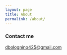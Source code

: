 ```yaml
---
layout: page
title: About
permalink: /about/
---
```


### Contact me

[dbolognino425@gmail.com](mailto:dbolognino425@gmail.com)
